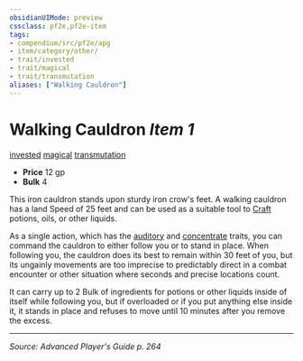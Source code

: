 ```yaml
---
obsidianUIMode: preview
cssclass: pf2e,pf2e-item
tags:
- compendium/src/pf2e/apg
- item/category/other/
- trait/invested
- trait/magical
- trait/transmutation
aliases: ["Walking Cauldron"]
---
```

# Walking Cauldron *Item 1*  
[invested](invested.md "Invested Item Trait")  [magical](magical.md "Magical Item Trait")  [transmutation](transmutation.md "Transmutation School Trait")  

- **Price** 12 gp
- **Bulk** 4

This iron cauldron stands upon sturdy iron crow's feet. A walking cauldron has a land Speed of 25 feet and can be used as a suitable tool to [Craft](craft.md) potions, oils, or other liquids.

As a single action, which has the [auditory](auditory.md "Auditory Effect Trait") and [concentrate](concentrate.md "Concentrate Action & Ability Trait") traits, you can command the cauldron to either follow you or to stand in place. When following you, the cauldron does its best to remain within 30 feet of you, but its ungainly movements are too imprecise to predictably direct in a combat encounter or other situation where seconds and precise locations count.

It can carry up to 2 Bulk of ingredients for potions or other liquids inside of itself while following you, but if overloaded or if you put anything else inside it, it stands in place and refuses to move until 10 minutes after you remove the excess.


---
*Source: Advanced Player's Guide p. 264*